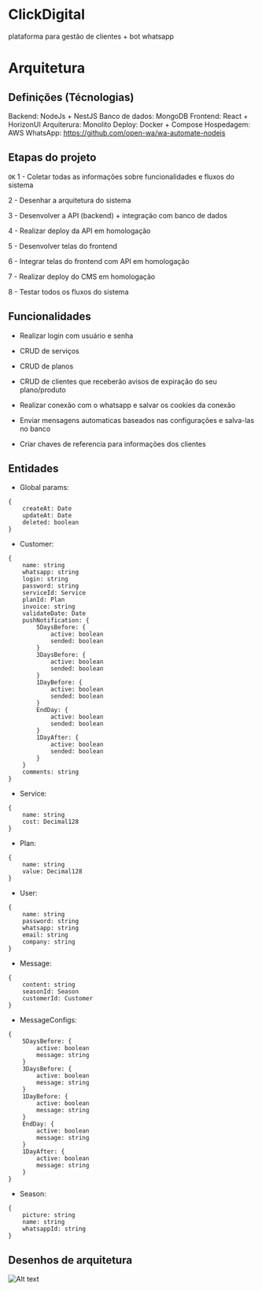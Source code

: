 # ClickDigital
plataforma para gestão de clientes + bot whatsapp

# Arquitetura
## Definições (Técnologias)

Backend: NodeJs + NestJS 
Banco de dados: MongoDB
Frontend: React + HorizonUI
Arquiterura: Monolito
Deploy: Docker + Compose
Hospedagem: AWS
WhatsApp: https://github.com/open-wa/wa-automate-nodejs

## Etapas do projeto

``OK`` 1 - Coletar todas as informações sobre funcionalidades e fluxos do sistema

2 - Desenhar a arquitetura do sistema

3 - Desenvolver a API (backend) + integração com banco de dados

4 - Realizar deploy da API em homologação

5 - Desenvolver telas do frontend

6 - Integrar telas do frontend com API em homologação

7 - Realizar deploy do CMS em homologação

8 - Testar todos os fluxos do sistema

## Funcionalidades

- Realizar login com usuário e senha

- CRUD de serviços
- CRUD de planos
- CRUD de clientes que receberão avisos de expiração do seu plano/produto

- Realizar conexão com o whatsapp e salvar os cookies da conexão
- Enviar mensagens automaticas baseados nas configurações e salva-las no banco
- Criar chaves de referencia para informações dos clientes

## Entidades

- Global params:
```
{
    createAt: Date
    updateAt: Date
    deleted: boolean 
}
```

- Customer: 
```
{
    name: string
    whatsapp: string
    login: string
    password: string
    serviceId: Service
    planId: Plan
    invoice: string
    validateDate: Date
    pushNotification: {
        5DaysBefore: {
            active: boolean
            sended: boolean
        }
        3DaysBefore: {
            active: boolean
            sended: boolean
        }
        1DayBefore: {
            active: boolean
            sended: boolean
        }
        EndDay: {
            active: boolean
            sended: boolean
        }
        1DayAfter: {
            active: boolean
            sended: boolean
        }   
    } 
    comments: string
}
```
    
- Service:
```
{
    name: string
    cost: Decimal128
}
```

- Plan:
```
{
    name: string
    value: Decimal128
}
```

- User:
```
{
    name: string
    password: string
    whatsapp: string
    email: string
    company: string
}
```

- Message:
```
{
    content: string
    seasonId: Season
    customerId: Customer
}
```

- MessageConfigs: 
```
{
    5DaysBefore: {
        active: boolean
        message: string
    }
    3DaysBefore: {
        active: boolean
        message: string
    }
    1DayBefore: {
        active: boolean
        message: string
    }
    EndDay: {
        active: boolean
        message: string
    }
    1DayAfter: {
        active: boolean
        message: string
    }
}
```

- Season: 
```
{
    picture: string
    name: string
    whatsappId: string
}
```

## Desenhos de arquitetura

![Alt text](image.png)